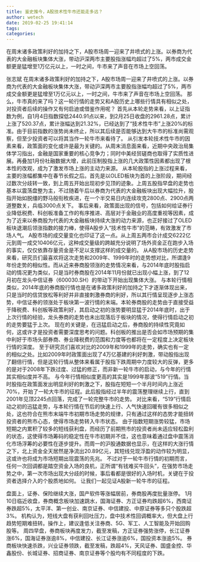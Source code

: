 ```yaml
---
title: 鉴史推今，A股技术性牛市还能走多远？
author: wetech
date: 2019-02-25 19:41:14
tags: 
categories: 
---
```

在周末诸多政策利好的加持之下，A股市场周一迎来了井喷式的上涨。以券商为代表的大金融板块集体大涨，带动沪深两市主要股指涨幅均超过了5%，两市成交金额更是猛增至1万亿元以上，一时之间，牛市来了声音在市场上空回荡。
<!-- more -->
张志斌
在周末诸多政策利好的加持之下，A股市场周一迎来了井喷式的上涨。以券商为代表的大金融板块集体大涨，带动沪深两市主要股指涨幅均超过了5%，两市成交金额更是猛增至1万亿元以上，一时之间，牛市来了声音在市场上空回荡。
那么，牛市真的来了吗？这一轮行情的走势又和A股历史上哪些行情具有相似之处，对投资者后续的操作又有何启迪或借鉴作用呢？
首先从本轮走势来看，以上证指数为例，自1月4日指数探低2440.91点以来，到2月25日收盘的2961.28点，累计上涨了520.37点，累计涨幅达到21.32%，已经达到了“技术性牛市”上涨20%的标准。由于目前指数的涨势尚未终止，所以其后续是否能够达到大牛市的标准尚需观察，但至少投资者可以将其当作一轮牛市来看待了。
从引发本轮技术性牛市的因素来看，政策面的变化或许是最为关键的。从周末消息面来看，近期中央政治局集体学习指出，金融是国家重要的核心竞争力；同时中美经贸磋商也取得了实质性进展。再叠加1月份社融数据大增，此前压制股指上涨的几大政策性因素都出现了根本性的改观，成为了激发市场上涨的主动力来源。
从本轮股指的上涨过程来看，主要的涨幅都集中在春节长假之后。首先是以OLED板块为首的上涨阶段，期间经过数次分歧转一致，到上周五开始出现初步见顶的迹象。上周五股指早盘的走势也基本以震荡盘整为主，不过随着午后以券商为代表的大金融板块出现大幅拉升，股指开始如脱缰的野马般衔枚疾进，在一个半交易日内连续攻克2800点、2900点两道整数关，兵临3000点关下。
事后来看，政策面出现的信号，包括如何给证券行业降低税费、科创板准备工作的有序推进、高层对于金融业的高度重视等因素，成为了近来以券商股为代表的大金融板块持续大涨的动力来源，也正好接过了OLED板块退潮后领涨指数的接力棒，使得A股步入“技术性牛市”的范畴，有效激发了市场人气。
A股市场的成交量变化也印证了这一点。从上周五两市合计成交6222亿元到周一成交10406亿元，这种成交量级的跨越充分说明了场外资金正在跑步入场的事实，仅仅依靠存量资金是不足以支撑这样的成交量的。
从A股市场的历史走势来看，研究员们最喜欢将这次走势和2009年、1999年时的走势想对比，所谓逢9年份走势的相似性。而从近来券商股领涨的走势情况来看，与2014年底时股指启动的情况更为类似，只是当时券商股在2014年11月份就已出现小幅上涨，到了12月初在龙头中信证券（600030.SH）的带动下开始出现集体大涨。
与本轮行情相类似，2014年底的券商股行情也是在诸多政策利好的加持之下才逐渐体现出来，只是当时的信贷放松等利好并非直接刺激券商的利好，所以其行情呈现逐步上涨态势，中信证券的领涨处于板块第一波行情的末端。本轮券商股的走势由于直接受益于降税费、科创板等政策利好，其启动之初的涨势要明显猛于2014年底时，出于上次行情的经验，龙头券商的走势也未出现落后于板块的情况，使得行情启动之初的走势要猛于上次。
现在的关键是，在迅猛启动之后，券商股的持续性究竟如何，这或许才是投资者需要深度思考的问题。科创板的推出是否会如市场预期的集中利好于市场头部券商、券业降税费的范围和力度等也都将在一定程度上决定板块行情的深度。
至于研究员们喜欢对比的2009年和1999年的走势，确实也有一定的相似之处。比如2009年时政策面出现了4万亿基建的利好刺激，带动股指出现了翻倍行情，但是这轮行情从整体来看属于股指下跌周期中力度较大的反弹，更多的是对于2008年下跌过度、过猛的修正，而非新一轮牛市的启动，与今年的行情其实相似度并不高。
与今年行情相似度更高的其实是1999年那波“519”行情。当时股指在政策面发出明显利好的刺激之下，股指在短短一个半月时间内上涨近70%，开始了一轮大牛市的征程。此后股指经过半年的震荡整理继续上行，直到2001年见顶2245点回落，完成了一轮完整牛市的走势。
对比来看，“519”行情启动之初的迅猛走势，与本轮行情在节后的快速上行、人气快速回暖有很多相似之处，这也符合在熊市末端牛市初期市场走势的规律，只有通过这样的态势才能扭转投资者的熊市心态，使得市场走势转入牛市状态。
由于指数短期涨势较猛，市场短期之内累积了较多的短线获利盘，而经历了前期熊市的投资者尚未适应轻松盈利的状态，这使得市场筹码的稳定性在牛市初期并不佳，这也意味着通过盘中震荡消化市场浮筹的必要性在逐步提升。而周一的沪股通数据也显示，在这样的大涨行情之下，北上资金全天居然是净流出20.89亿元，其短线兑现浮盈的动作较为明显，这或许也将成为市场短期出现震荡的先兆。
不过对于一轮牛市行情的初期而言，任何一次回调都是踏空资金入场的良机，正所谓“有钱难买牛回头”，在强势市场走势之中，第一次市场出现大分歧的时候，事后看都是很好的入场时机，关键在于投资者选择介入的个股质地如何。
让我们一起见证A股新一轮牛市的征程。
 
 
盘面上，证券、保险继续大涨，国产软件等涨幅居前，券商股再度批量涨停。
1月10日临近收盘，券商概念板块加速跳水，国海证券、方正证券均跌超6%，西南证券跌超5%，太平洋、第一创业、南京证券、中信建投、中原证券等多只个股跌超3%。
机构认为，短线大盘有获利回吐压力，盘中技术性回调概率大，但大盘上行趋势短期难扭转。操作上，建议逢低关注券商、5G、军工、人工智能及开始回购股等。
周四早盘，券商板块再度发力，截至发稿，方正证券强势涨停，长江证券涨6%，国海证券涨逾8%，中信建投、长江证券涨逾6%，国投资本涨逾5%。
券商板块快速杀跌，兴业证券领跌，截至发稿，跌超4%，天风证券、国盛金控、华鑫股份、长城证券、招商证券、南京证券等个股均有不同程度的下跌。
